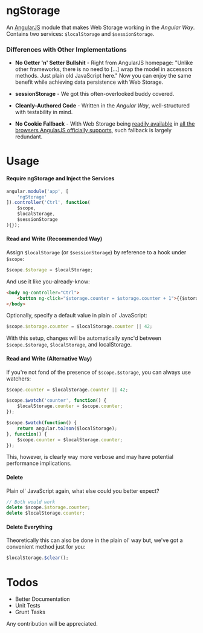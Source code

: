 ngStorage
=========

An [AngularJS](https://github.com/angular/angular.js) module that makes Web Storage working in the *Angular Way*. Contains two services: `$localStorage` and `$sessionStorage`.

### Differences with Other Implementations

* **No Getter 'n' Setter Bullshit** - Right from AngularJS homepage: "Unlike other frameworks, there is no need to [...] wrap the model in accessors methods. Just plain old JavaScript here." Now you can enjoy the same benefit while achieving data persistence with Web Storage.

* **sessionStorage** - We got this often-overlooked buddy covered.

* **Cleanly-Authored Code** - Written in the *Angular Way*, well-structured with testability in mind.
 
* **No Cookie Fallback** - With Web Storage being [readily available](http://caniuse.com/namevalue-storage) in [all the browsers AngularJS officially supports](http://docs.angularjs.org/misc/faq#canidownloadthesourcebuildandhosttheangularjsenvironmentlocally), such fallback is largely redundant. 

Usage
=====

#### Require ngStorage and Inject the Services

```javascript
angular.module('app', [
    'ngStorage'
]).controller('Ctrl', function(
    $scope,
    $localStorage,
    $sessionStorage
){});
```

#### Read and Write (Recommended Way)

Assign `$localStorage` (or `$sessionStorage`) by reference to a hook under `$scope`:

```javascript
$scope.$storage = $localStorage;
```

And use it like you-already-know:

```html
<body ng-controller="Ctrl">
    <button ng-click="$storage.counter = $storage.counter + 1">{{$storage.counter}}</button>
</body>
```

Optionally, specify a default value in plain ol' JavaScript:

```javascript
$scope.$storage.counter = $localStorage.counter || 42;
```

With this setup, changes will be automatically sync'd between `$scope.$storage`, `$localStorage`, and localStorage.

#### Read and Write (Alternative Way)

If you're not fond of the presence of `$scope.$storage`, you can always use watchers:

```javascript
$scope.counter = $localStorage.counter || 42;

$scope.$watch('counter', function() {
    $localStorage.counter = $scope.counter;
});

$scope.$watch(function() {
    return angular.toJson($localStorage);
}, function() {
    $scope.counter = $localStorage.counter;
});
```

This, however, is clearly way more verbose and may have potential performance implications.

#### Delete

Plain ol' JavaScript again, what else could you better expect?

```javascript
// Both would work
delete $scope.$storage.counter;
delete $localStorage.counter;
```

#### Delete Everything

Theoretically this can also be done in the plain ol' way but, we've got a convenient method just for you:

```javascript
$localStorage.$clear();
````

Todos
=====

* Better Documentation
* Unit Tests
* Grunt Tasks

Any contribution will be appreciated.
